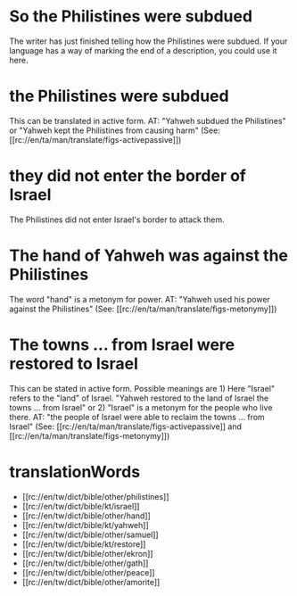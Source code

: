 # So the Philistines were subdued

The writer has just finished telling how the Philistines were subdued. If your language has a way of marking the end of a description, you could use it here.

# the Philistines were subdued

This can be translated in active form. AT: "Yahweh subdued the Philistines" or "Yahweh kept the Philistines from causing harm" (See: [[rc://en/ta/man/translate/figs-activepassive]])

# they did not enter the border of Israel

The Philistines did not enter Israel's border to attack them.

# The hand of Yahweh was against the Philistines

The word "hand" is a metonym for power. AT: "Yahweh used his power against the Philistines" (See: [[rc://en/ta/man/translate/figs-metonymy]])

# The towns ... from Israel were restored to Israel

This can be stated in active form. Possible meanings are 1) Here "Israel" refers to the "land" of Israel. "Yahweh restored to the land of Israel the towns ... from Israel" or 2) "Israel" is a metonym for the people who live there. AT: "the people of Israel were able to reclaim the towns ... from Israel" (See: [[rc://en/ta/man/translate/figs-activepassive]] and [[rc://en/ta/man/translate/figs-metonymy]])

# translationWords

* [[rc://en/tw/dict/bible/other/philistines]]
* [[rc://en/tw/dict/bible/kt/israel]]
* [[rc://en/tw/dict/bible/other/hand]]
* [[rc://en/tw/dict/bible/kt/yahweh]]
* [[rc://en/tw/dict/bible/other/samuel]]
* [[rc://en/tw/dict/bible/kt/restore]]
* [[rc://en/tw/dict/bible/other/ekron]]
* [[rc://en/tw/dict/bible/other/gath]]
* [[rc://en/tw/dict/bible/other/peace]]
* [[rc://en/tw/dict/bible/other/amorite]]
